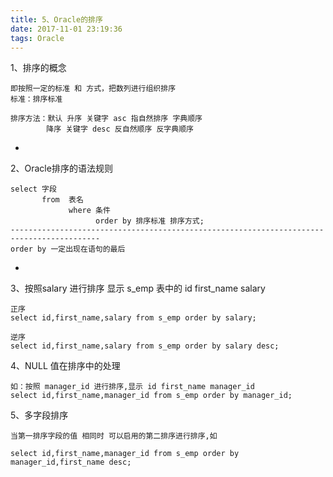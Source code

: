 ```yaml
---
title: 5、Oracle的排序
date: 2017-11-01 23:19:36
tags: Oracle
---
```


1、排序的概念
	
	即按照一定的标准 和 方式，把数列进行组织排序
	标准：排序标准

	排序方法：默认 升序 关键字 asc 指自然排序 字典顺序
			降序 关键字 desc 反自然顺序 反字典顺序

-

2、Oracle排序的语法规则
	
	select 字段
	       from  表名
                 where 条件
                       order by 排序标准 排序方式;
	------------------------------------------------------------------------------------------
	order by 一定出现在语句的最后

-

3、按照salary 进行排序 显示 s_emp 表中的 id first_name salary

	正序
	select id,first_name,salary from s_emp order by salary;

	逆序
	select id,first_name,salary from s_emp order by salary desc;

4、NULL 值在排序中的处理
	
	如：按照 manager_id 进行排序,显示 id first_name manager_id
	select id,first_name,manager_id from s_emp order by manager_id;

5、多字段排序

	当第一排序字段的值 相同时 可以启用的第二排序进行排序,如
	
	select id,first_name,manager_id from s_emp order by manager_id,first_name desc;